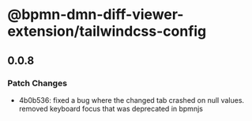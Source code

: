 # @bpmn-dmn-diff-viewer-extension/tailwindcss-config

## 0.0.8

### Patch Changes

- 4b0b536: fixed a bug where the changed tab crashed on null values. removed keyboard focus that was deprecated in bpmnjs
